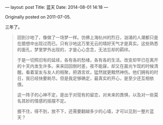 —
layout: post
Title: 蓝天
Date: 2014-08-01 14:18 
—

Originally posted on 2011-07-05.

三年了。

>    回到沙地了，像做了一场梦一样。仿佛上海杭州的烈日，汹涌的人潮都只是在臆想中出现过而已。只有沙地这万里无云的晴好天气才是真实。这些熟悉的面孔，梦里梦外出现的，才是心心念念，无法忘却的羁绊。
> 
>   于是一切照旧有的延续，各有各的愁绪，各有各的生活。改变却早已在离开的十天内发生许多。来来回回倒时差，夜不能寐，却又在晨光乍现的时候清醒。看着室友与友人的相聚，把酒言欢，猛然就更黯然神伤。他们拥有的时日，我已经快要耗尽。但是我足够确定，最真实的开心，是至少还互相依偎。
>
>   这一阵子的心神不定，是出于对现有的留恋，对未来的畏惧，以及对一些莫名其妙的情感的摇摆不定。
>
>   握不住，得不到，放不下，还需要翻越多少的心墙，才可以见到一整片蓝天？